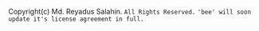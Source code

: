 Copyright(c) Md. Reyadus Salahin.
`All Rights Reserved.`
`'bee' will soon update it's license agreement in full.`